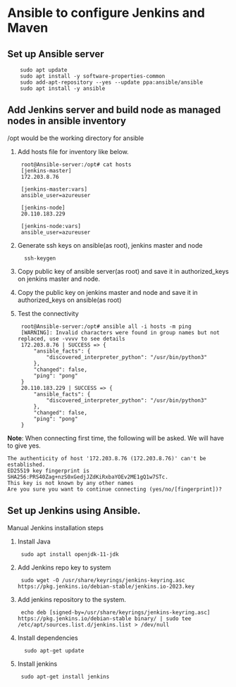 
# Ansible to configure Jenkins and Maven

## Set up Ansible server

        sudo apt update
        sudo apt install -y software-properties-common
        sudo add-apt-repository --yes --update ppa:ansible/ansible
        sudo apt install -y ansible

## Add Jenkins server and build node as managed nodes in ansible inventory

/opt would be the working directory for ansible

1. Add hosts file for inventory like below.

        root@Ansible-server:/opt# cat hosts
        [jenkins-master]
        172.203.8.76

        [jenkins-master:vars]
        ansible_user=azureuser

        [jenkins-node]
        20.110.183.229

        [jenkins-node:vars]
        ansible_user=azureuser


2. Generate ssh keys on ansible(as root), jenkins master and node

         ssh-keygen

3. Copy public key of ansible server(as root) and save it in authorized_keys on jenkins master and node.

4. Copy the public key on jenkins master and node and save it in authorized_keys on ansible(as root)

5. Test the connectivity

        root@Ansible-server:/opt# ansible all -i hosts -m ping
        [WARNING]: Invalid characters were found in group names but not replaced, use -vvvv to see details
        172.203.8.76 | SUCCESS => {
            "ansible_facts": {
                "discovered_interpreter_python": "/usr/bin/python3"
            },
            "changed": false,
            "ping": "pong"
        }
        20.110.183.229 | SUCCESS => {
            "ansible_facts": {
                "discovered_interpreter_python": "/usr/bin/python3"
            },
            "changed": false,
            "ping": "pong"
        }

__Note__: When connecting first time, the following will be asked. We will have to give yes.

    The authenticity of host '172.203.8.76 (172.203.8.76)' can't be established.
    ED25519 key fingerprint is SHA256:PRS40Zag+nzS0xGedjJZdKiRxbaYOEv2ME1gQ1w7STc.
    This key is not known by any other names
    Are you sure you want to continue connecting (yes/no/[fingerprint])? 


## Set up Jenkins using Ansible.

Manual Jenkins installation steps

1. Install Java

        sudo apt install openjdk-11-jdk
2. Add Jenkins repo key to system

        sudo wget -O /usr/share/keyrings/jenkins-keyring.asc https://pkg.jenkins.io/debian-stable/jenkins.io-2023.key

3. Add jenkins repository  to the system.

        echo deb [signed-by=/usr/share/keyrings/jenkins-keyring.asc] https://pkg.jenkins.io/debian-stable binary/ | sudo tee /etc/apt/sources.list.d/jenkins.list > /dev/null
4. Install dependencies        

         sudo apt-get update

5. Install jenkins

        sudo apt-get install jenkins





